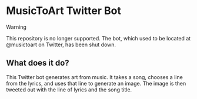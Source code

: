 # MusicToArt Twitter Bot

> [!WARNING]  
> This repository is no longer supported. The bot, which used to be located at @musictoart on Twitter, has been shut down.

## What does it do?

This Twitter bot generates art from music. It takes a song, chooses a line from the lyrics, and uses that line to generate an image. The image is then tweeted out with the line of lyrics and the song title.
